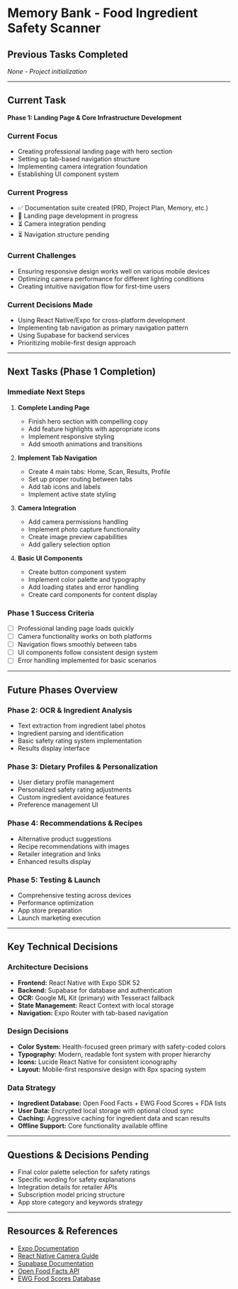 # Memory Bank - Food Ingredient Safety Scanner

## **Previous Tasks Completed**
*None - Project initialization*

---

## **Current Task**
**Phase 1: Landing Page & Core Infrastructure Development**

### **Current Focus**
- Creating professional landing page with hero section
- Setting up tab-based navigation structure
- Implementing camera integration foundation
- Establishing UI component system

### **Current Progress**
- ✅ Documentation suite created (PRD, Project Plan, Memory, etc.)
- 🔄 Landing page development in progress
- ⏳ Camera integration pending
- ⏳ Navigation structure pending

### **Current Challenges**
- Ensuring responsive design works well on various mobile devices
- Optimizing camera performance for different lighting conditions
- Creating intuitive navigation flow for first-time users

### **Current Decisions Made**
- Using React Native/Expo for cross-platform development
- Implementing tab navigation as primary navigation pattern
- Using Supabase for backend services
- Prioritizing mobile-first design approach

---

## **Next Tasks (Phase 1 Completion)**

### **Immediate Next Steps**
1. **Complete Landing Page**
   - Finish hero section with compelling copy
   - Add feature highlights with appropriate icons
   - Implement responsive styling
   - Add smooth animations and transitions

2. **Implement Tab Navigation**
   - Create 4 main tabs: Home, Scan, Results, Profile
   - Set up proper routing between tabs
   - Add tab icons and labels
   - Implement active state styling

3. **Camera Integration**
   - Add camera permissions handling
   - Implement photo capture functionality
   - Create image preview capabilities
   - Add gallery selection option

4. **Basic UI Components**
   - Create button component system
   - Implement color palette and typography
   - Add loading states and error handling
   - Create card components for content display

### **Phase 1 Success Criteria**
- [ ] Professional landing page loads quickly
- [ ] Camera functionality works on both platforms
- [ ] Navigation flows smoothly between tabs
- [ ] UI components follow consistent design system
- [ ] Error handling implemented for basic scenarios

---

## **Future Phases Overview**

### **Phase 2: OCR & Ingredient Analysis**
- Text extraction from ingredient label photos
- Ingredient parsing and identification
- Basic safety rating system implementation
- Results display interface

### **Phase 3: Dietary Profiles & Personalization**
- User dietary profile management
- Personalized safety rating adjustments
- Custom ingredient avoidance features
- Preference management UI

### **Phase 4: Recommendations & Recipes**
- Alternative product suggestions
- Recipe recommendations with images
- Retailer integration and links
- Enhanced results display

### **Phase 5: Testing & Launch**
- Comprehensive testing across devices
- Performance optimization
- App store preparation
- Launch marketing execution

---

## **Key Technical Decisions**

### **Architecture Decisions**
- **Frontend:** React Native with Expo SDK 52
- **Backend:** Supabase for database and authentication
- **OCR:** Google ML Kit (primary) with Tesseract fallback
- **State Management:** React Context with local storage
- **Navigation:** Expo Router with tab-based navigation

### **Design Decisions**
- **Color System:** Health-focused green primary with safety-coded colors
- **Typography:** Modern, readable font system with proper hierarchy
- **Icons:** Lucide React Native for consistent iconography
- **Layout:** Mobile-first responsive design with 8px spacing system

### **Data Strategy**
- **Ingredient Database:** Open Food Facts + EWG Food Scores + FDA lists
- **User Data:** Encrypted local storage with optional cloud sync
- **Caching:** Aggressive caching for ingredient data and scan results
- **Offline Support:** Core functionality available offline

---

## **Questions & Decisions Pending**
- Final color palette selection for safety ratings
- Specific wording for safety explanations
- Integration details for retailer APIs
- Subscription model pricing structure
- App store category and keywords strategy

---

## **Resources & References**
- [Expo Documentation](https://docs.expo.dev/)
- [React Native Camera Guide](https://docs.expo.dev/versions/latest/sdk/camera/)
- [Supabase Documentation](https://supabase.com/docs)
- [Open Food Facts API](https://world.openfoodfacts.org/data)
- [EWG Food Scores Database](https://www.ewg.org/foodscores/)